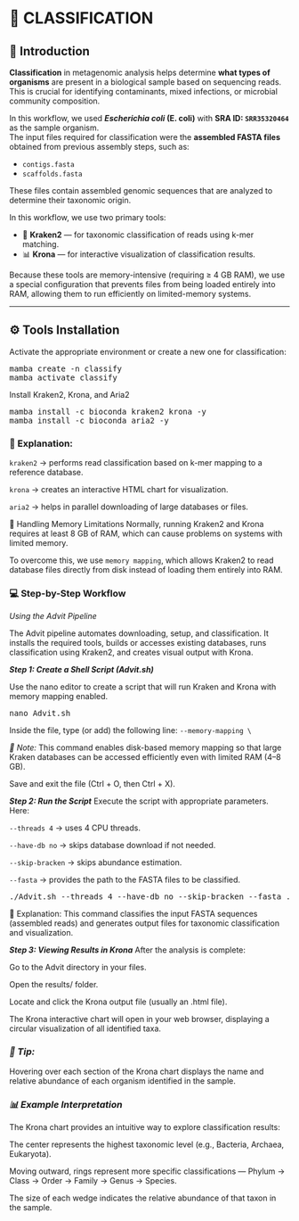 # 🧫 CLASSIFICATION

## 🔹 Introduction

**Classification** in metagenomic analysis helps determine **what types of organisms** are present in a biological sample based on sequencing reads.  
This is crucial for identifying contaminants, mixed infections, or microbial community composition.

In this workflow, we used **_Escherichia coli_ (E. coli)** with **SRA ID: `SRR35320464`** as the sample organism.  
The input files required for classification were the **assembled FASTA files** obtained from previous assembly steps, such as:

- `contigs.fasta`  
- `scaffolds.fasta`  

These files contain assembled genomic sequences that are analyzed to determine their taxonomic origin.


In this workflow, we use two primary tools:

- 🧬 **Kraken2** — for taxonomic classification of reads using k-mer matching.  
- 📊 **Krona** — for interactive visualization of classification results.

Because these tools are memory-intensive (requiring ≥ 4 GB RAM), we use a special configuration that prevents files from being loaded entirely into RAM, allowing them to run efficiently on limited-memory systems.

---

## ⚙️ Tools Installation

Activate the appropriate environment or create a new one for classification:

<pre>mamba create -n classify
mamba activate classify</pre>

Install Kraken2, Krona, and Aria2

<pre>mamba install -c bioconda kraken2 krona -y
mamba install -c bioconda aria2 -y</pre>

### 📝 Explanation:

`kraken2` → performs read classification based on k-mer mapping to a reference database.

`krona` → creates an interactive HTML chart for visualization.

`aria2` → helps in parallel downloading of large databases or files.

🧠 Handling Memory Limitations
Normally, running Kraken2 and Krona requires at least 8 GB of RAM, which can cause problems on systems with limited memory.

To overcome this, we use `memory mapping`, which allows Kraken2 to read database files directly from disk instead of loading them entirely into RAM.

### 💻 Step-by-Step Workflow

*Using the Advit Pipeline*

The Advit pipeline automates downloading, setup, and classification.
It installs the required tools, builds or accesses existing databases, runs classification using Kraken2, and creates visual output with Krona.

***Step 1: Create a Shell Script (Advit.sh)***

Use the nano editor to create a script that will run Kraken and Krona with memory mapping enabled.
<pre>nano Advit.sh</pre>

Inside the file, type (or add) the following line:
`--memory-mapping \`

*📝 Note:*
This command enables disk-based memory mapping so that large Kraken databases can be accessed efficiently even with limited RAM (4–8 GB).

Save and exit the file (Ctrl + O, then Ctrl + X).

***Step 2: Run the Script***
Execute the script with appropriate parameters.
Here:

`--threads 4` → uses 4 CPU threads.

`--have-db no` → skips database download if not needed.

`--skip-bracken` → skips abundance estimation.

`--fasta` → provides the path to the FASTA files to be classified.


<pre>./Advit.sh --threads 4 --have-db no --skip-bracken --fasta ../e.coli/SRR35320464_spades/FASTA</pre>

🧩 Explanation:
This command classifies the input FASTA sequences (assembled reads) and generates output files for taxonomic classification and visualization.

***Step 3: Viewing Results in Krona***
After the analysis is complete:

Go to the Advit directory in your files.

Open the results/ folder.

Locate and click the Krona output file (usually an .html file).

The Krona interactive chart will open in your web browser, displaying a circular visualization of all identified taxa.


### *🧠 Tip:*
Hovering over each section of the Krona chart displays the name and relative abundance of each organism identified in the sample.


### *📊 Example Interpretation*
The Krona chart provides an intuitive way to explore classification results:

The center represents the highest taxonomic level (e.g., Bacteria, Archaea, Eukaryota).

Moving outward, rings represent more specific classifications — Phylum → Class → Order → Family → Genus → Species.

The size of each wedge indicates the relative abundance of that taxon in the sample.
